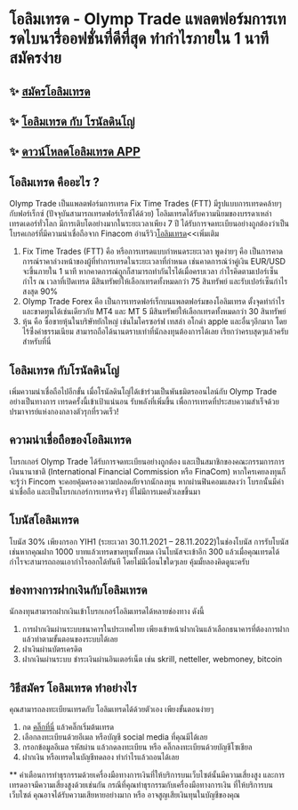 
# โอลิมเทรด - Olymp Trade แพลตฟอร์มการเทรดไบนารี่ออฟชั่นที่ดีที่สุด ทำกำไรภายใน 1 นาที สมัครง่าย

## ✨ [สมัครโอลิมเทรด](https://bit.ly/olymp-univer)
## ✨ [โอลิมเทรด กับ โรนัลดินโญ่](https://bit.ly/olymp-ronaldinho)
## ✨ [ดาวน์โหลดโอลิมเทรด APP](https://bit.ly/olymp-mobile-app)


## โอลิมเทรด คืออะไร ?

Olymp Trade เป็นแพลตฟอร์มการเทรด Fix Time Trades (FTT) มีรูปแบบการเทรดคล้ายๆกับฟอร์เร็กซ์ (ปัจจุบันสามารถเทรดฟอร์เร็กซ์ได้ด้วย) โอลิมเทรดได้รับความนิยมของบรรดาเหล่าเทรดเดอร์ทั่วโลก มีการเติบโตอย่างมากในระยะเวลาเพียง 7 ปี ได้รับการจดทะเบียนอย่างถูกต้องว่าเป็นโบรคเกอร์ที่มีความน่าเชื่อถือจาก Finacom อ่านรีวิว[โอลิมเทรด](https://monyone.com/olymptrade-review/)<<เพิ่มเติม

1.  Fix Time Trades (FTT) คือ หรือการเทรดแบบกำหนดระยะเวลา พูดง่ายๆ คือ เป็นการคาดการณ์ราคาล่วงหน้าของผู้ที่ทำการเทรดในระยะเวลาที่กำหนด เช่นคาดการณ์ว่าคู่เงิน EUR/USD จะขึ้นภายใน 1 นาที หากคาดการณ์ถูกก็สามารถทำกันไรได้เมื่อครบเวลา  กำไรคิดตามเปอร์เซ็นกำไร ณ เวลาที่เปิดเทรด มีสินทรัพย์ให้เลือกเทรดทั้งหมดกว่า 75 สินทรัพย์ และรับเปอร์เซ็นกำไรสงสุด 90%
2.  Olymp Trade Forex คือ เป็นการเทรดฟอร์เร็กบนแพลตฟอร์มของโอลิมเทรด ตั้งจุดทำกำไรและขาดทุนได้เช่นเดียวกับ MT4 และ MT 5 มีสินทรัพย์ให้เลือกเทรดทั้งหมดกว่า 30 สินทรัพย์
3.  หุ้น คือ ซื้อขายหุ้นในบริษัทยักใหญ่ เช่นไมโครซอร์ฟ เทสล่า อโกด่า apple และอื่นๆอีกมาก โดยไร้ซึ่่งค่าธรรมเนียม สามารถถือได้นานตราบเท่าที่นักลงทุนต้องการได้เลย เรียกว่าครบสุดๆแล้วครับสำหรับที่นี่


## โอลิมเทรด กับโรนัลดินโญ่

เพิ่มความน่าเชื่อถือไปอีกขั้น เมื่อโรนัลดินโญ่ได้เข้าร่วมเป็นพันธมิตรออนไลน์กับ Olymp Trade อย่างเป็นทางการ เทรดครั้งนี้เข้าเป้าแน่นอน รับพลังที่เพิ่มขึ้น เพื่อการเทรดที่ประสบความสำเร็จด้วยปรมาจารย์แห่งกองกลางตัวรุกที่รวดเร็ว!


## ความน่าเชื่อถือของโอลิมเทรด

โบรกเกอร์ Olymp Trade ได้รับการจดทะเบียนอย่างถูกต้อง และเป็นสมาชิกของคณะกรรมการการเงินนานาชาติ (International Financial Commission หรือ FinaCom) หากใครเคยลงทุนก็จะรู้ว่า Fincom จะคอยคุ้มครองความปลอดภัยจากนักลงทุน หากผ่านฟินคอมแสดงว่า โบรกนั้นมีค่าน่าเชื่อถือ และเป็นโบรกเกอร์การเทรดจริงๆ ที่ไม่มีการเมคตัวเลขขึ้นมา


## โบนัสโอลิมเทรด

โบนัส 30% เพียงกรอก YIH1 (ระยะเวลา 30.11.2021 – 28.11.2022)ในช่องโบนัส การรับโบนัสเช่นหากคุณฝาก 1000 บาทแล้วเทรดขาดทุนทั้งหมด เงินโบนัสจะเข้าอีก 300 แล้วเมื่อคุณเทรดได้กำไรจะสามารถถอนเอากำไรออกได้ทันที โดยไม่มีเงื่อนไขใดๆเลย คุ้มมั้ยลองคิดดูนะครับ


## ช่องทางการฝากเงินกับโอลิมเทรด

นักลงทุนสามารถฝากเงินเข้าโบรกเกอร์โอลิมเทรดได้หลายช่องทาง ดังนี้
1.  การฝากเงินผ่านระบบธนาคารในประเทศไทย เพียงเข้าหน้าฝากเงินแล้วเลือกธนาคารที่ต้องการฝาก แล้วทำตามขั้นตอนของระบบได้เลย
2.  ฝาเงินผ่านบัตรเครดิต
3.  ฝากเงินผ่านระบบ ชำระเงินผ่านอินเตอร์เน็ต เช่น skrill, netteller, webmoney, bitcoin


## วิธีสมัคร โอลิมเทรด ทำอย่างไร

คุณสามารถลงทะเบียนเทรดกับ โอลิมเทรดได้ด้วยตัวเอง เพียงขั้นตอนง่ายๆ
1. กด [คลิ๊กที่นี่](https://bit.ly/olymp-ronaldinho) แล้วคลิ๊กเริ่มต้นเทรด
2. เลือกลงทะเบียนด้วยอีเมล หรือบัญชี social media ที่คุณมีได้เลย
3. กรอกข้อมูลอีเมล รหัสผ่าน แล้วกดลงทะเบียน หรือ คลิ๊กลงทะเบียนด้วยบัญชีโซเชียล
4. ฝากเงิน หรือเทรดในบัญชีทดลอง ทำกำไรแล้วถอนได้เลย

** คำเตือนการทำธุรกรรมด้วยเครื่องมือทางการเงินที่ให้บริการบนเว็บไซต์นั้นมีความเสี่ยงสูง และการเทรดอาจมีความเสี่ยงสูงด้วยเช่นกัน กรณีที่คุณทำธุรกรรมกับเครื่องมือทางการเงิน ที่ให้บริการบนเว็บไซต์ คุณอาจได้รับความเสียหายอย่างมาก หรือ อาจสูญเสียเงินทุนในบัญชีของคุณ
